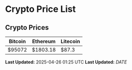 # Crypto Price List

## Crypto Prices
| Bitcoin | Ethereum | Litecoin |
| ------- | -------- | -------- |
| $95072 | $1803.18 | $87.3 |
**Last Updated:** 2025-04-26 01:25 UTC
**Last Updated:** $DATE$
